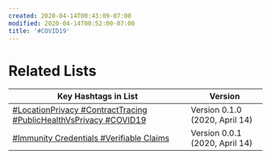 ```yaml
---
created: 2020-04-14T00:43:09-07:00
modified: 2020-04-14T00:52:00-07:00
title: '#COVID19'
---
```


# Related Lists

| Key Hashtags in List                                         | Version                        |
| ------------------------------------------------------------ | ------------------------------ |
| [#LocationPrivacy #ContractTracing #PublicHealthVsPrivacy #COVID19](./%23LocationPrivacy%20%23ContractTracing%20%23PublicHealthVsPrivacy%20%23COVID19.md) | Version 0.1.0 (2020, April 14) |
| [#Immunity Credentials #Verifiable Claims](./%23ImmunityCredentials%20%23VerifiableClaims%20%23COVID19.md) | Version 0.0.1 (2020, April 14) |
